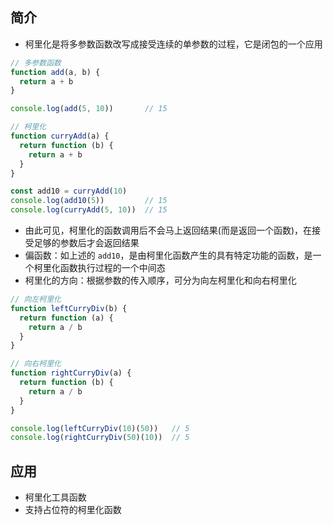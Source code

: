 ## 简介

+ 柯里化是将多参数函数改写成接受连续的单参数的过程，它是闭包的一个应用
```js
// 多参数函数
function add(a, b) {
  return a + b
}

console.log(add(5, 10))       // 15

// 柯里化
function curryAdd(a) {
  return function (b) {
    return a + b
  }
}

const add10 = curryAdd(10)
console.log(add10(5))         // 15
console.log(curryAdd(5, 10))  // 15
```

+ 由此可见，柯里化的函数调用后不会马上返回结果(而是返回一个函数)，在接受足够的参数后才会返回结果
+ 偏函数：如上述的 `add10`，是由柯里化函数产生的具有特定功能的函数，是一个柯里化函数执行过程的一个中间态
+ 柯里化的方向：根据参数的传入顺序，可分为向左柯里化和向右柯里化
```js
// 向左柯里化
function leftCurryDiv(b) {
  return function (a) {
    return a / b
  }
}

// 向右柯里化
function rightCurryDiv(a) {
  return function (b) {
    return a / b
  }
}

console.log(leftCurryDiv(10)(50))   // 5
console.log(rightCurryDiv(50)(10))  // 5
```



## 应用

+ 柯里化工具函数
+ 支持占位符的柯里化函数